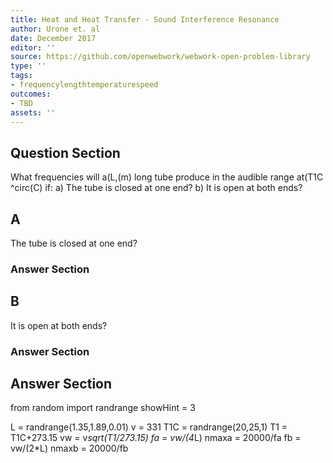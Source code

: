 ```yaml
---
title: Heat and Heat Transfer - Sound Interference Resonance
author: Urone et. al
date: December 2017
editor: ''
source: https://github.com/openwebwork/webwork-open-problem-library
type: ''
tags:
- frequencylengthtemperaturespeed
outcomes:
- TBD
assets: ''
---
```


## Question Section 

What frequencies will a(L,(m) long tube produce in the audible range at(T1C ^circ(C) if:
a) The tube is closed at one end? 
b) It is open at both ends?

## A
The tube is closed at one end? 
### Answer Section
## B
It is open at both ends?
### Answer Section


## Answer Section

from random import randrange
showHint = 3

L = randrange(1.35,1.89,0.01)
v = 331
T1C = randrange(20,25,1)
T1 = T1C+273.15
vw = v*sqrt(T1/273.15)
fa = vw/(4*L)
nmaxa = 20000/fa
fb = vw/(2*L)
nmaxb = 20000/fb